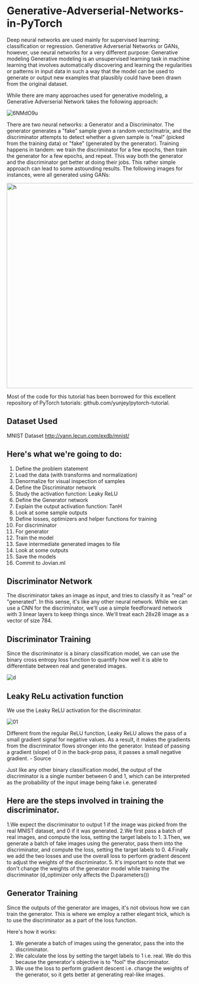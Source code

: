 # Generative-Adverserial-Networks-in-PyTorch
Deep neural networks are used mainly for supervised learning: classification or regression. Generative Adverserial Networks or GANs, however, use neural networks for a very different purpose: Generative modeling  Generative modeling is an unsupervised learning task in machine learning that involves automatically discovering and learning the regularities or patterns in input data in such a way that the model can be used to generate or output new examples that plausibly could have been drawn from the original dataset.

While there are many approaches used for generative modeling, a Generative Adverserial Network takes the following approach:
 
![6NMdO9u](https://user-images.githubusercontent.com/39052765/85935734-9692b100-b911-11ea-884e-805bc00d5aa7.png)

There are two neural networks: a Generator and a Discriminator. The generator generates a "fake" sample given a random vector/matrix, and the discriminator attempts to detect whether a given sample is "real" (picked from the training data) or "fake" (generated by the generator). Training happens in tandem: we train the discriminator for a few epochs, then train the generator for a few epochs, and repeat. This way both the generator and the discriminator get better at doing their jobs. This rather simple approach can lead to some astounding results. The following images for instances, were all generated using GANs:

<img width="555" alt="h" src="https://user-images.githubusercontent.com/39052765/85935861-bc6c8580-b912-11ea-8cf3-2d4a37733d15.png">

Most of the code for this tutorial has been borrowed for this excellent repository of PyTorch tutorials: github.com/yunjey/pytorch-tutorial.

## Dataset Used
MNIST Dataset
http://yann.lecun.com/exdb/mnist/

## Here's what we're going to do:
1. Define the problem statement
2. Load the data (with transforms and normalization)
3. Denormalize for visual inspection of samples
4. Define the Discriminator network
5. Study the activation function: Leaky ReLU
6. Define the Generator network
7. Explain the output activation function: TanH
8. Look at some sample outputs
9. Define losses, optimizers and helper functions for training
10. For discriminator
11. For generator
12. Train the model
13. Save intermediate generated images to file
14. Look at some outputs
15. Save the models
16. Commit to Jovian.ml

## Discriminator Network
The discriminator takes an image as input, and tries to classify it as "real" or "generated". In this sense, it's like any other neural network. While we can use a CNN for the discriminator, we'll use a simple feedforward network with 3 linear layers to keep things since. We'll treat each 28x28 image as a vector of size 784.

## Discriminator Training
Since the discriminator is a binary classification model, we can use the binary cross entropy loss function to quantify how well it is able to differentiate between real and generated images.

![d](https://user-images.githubusercontent.com/39052765/85935983-115ccb80-b914-11ea-8b6d-334ccae3141b.jpg)

## Leaky ReLu activation function
We use the Leaky ReLU activation for the discriminator.


![01](https://user-images.githubusercontent.com/39052765/85935947-ad3a0780-b913-11ea-906b-423632271a3d.png)

Different from the regular ReLU function, Leaky ReLU allows the pass of a small gradient signal for negative values. As a result, it makes the gradients from the discriminator flows stronger into the generator. Instead of passing a gradient (slope) of 0 in the back-prop pass, it passes a small negative gradient. - Source

Just like any other binary classification model, the output of the discriminator is a single number between 0 and 1, which can be interpreted as the probability of the input image being fake i.e. generated

## Here are the steps involved in training the discriminator.
1.We expect the discriminator to output 1 if the image was picked from the real MNIST dataset, and 0 if it was generated.
2.We first pass a batch of real images, and compute the loss, setting the target labels to 1.
3.Then, we generate a batch of fake images using the generator, pass them into the discriminator, and compute the loss, setting the target labels to 0.
4.Finally we add the two losses and use the overall loss to perform gradient descent to adjust the weights of the discriminator.
5. It's important to note that we don't change the weights of the generator model while training the discriminator (d_optimizer only affects the D.parameters())

## Generator Training
Since the outputs of the generator are images, it's not obvious how we can train the generator. This is where we employ a rather elegant trick, which is to use the discriminator as a part of the loss function. 

Here's how it works:
1. We generate a batch of images using the generator, pass the into the discriminator.
2. We calculate the loss by setting the target labels to 1 i.e. real. We do this because the generator's objective is to "fool" the discriminator.
3. We use the loss to perform gradient descent i.e. change the weights of the generator, so it gets better at generating real-like images.

